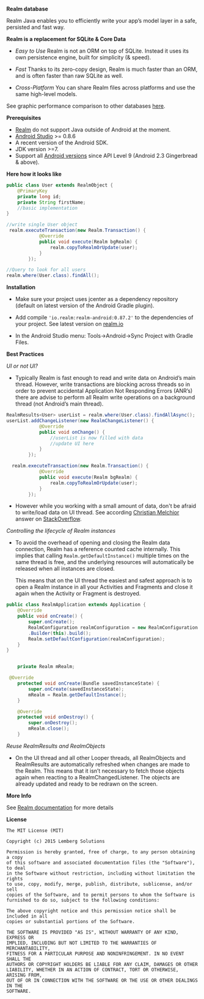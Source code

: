 
**Realm database**

Realm Java enables you to efficiently write your app’s model layer in a safe, persisted and fast way. 

**Realm is a replacement for SQLite & Core Data**

 - *Easy to Use*
Realm is not an ORM on top of SQLite. Instead it uses its own persistence engine, built for simplicity (& speed).

 - *Fast*
 Thanks to its zero-copy design, Realm is much faster than an ORM, and is often faster than raw SQLite as well. 

 - *Cross-Platform*
 You can share Realm files across platforms and use the same high-level models.

See graphic performance comparison to other databases [here](https://realm.io/news/realm-for-android/#realm-for-android).

**Prerequisites**

 - [Realm](https://realm.io/) do not support Java outside of Android at the moment.
 - [Android Studio](http://developer.android.com/sdk/index.html?gclid=COOv_bPoo8oCFcoGcwodcJ4AVQ) >= 0.8.6
 - A recent version of the Android SDK.
 - JDK version >=7.
 - Support all [Android versions](http://developer.android.com/about/dashboards/index.html) since API Level 9 (Android 2.3 Gingerbread & above).

**Here how it looks like**

```java
public class User extends RealmObject {
	@PrimaryKey
    private long id;
    private String firstName;
	//basic implementation
}
```
```java
//write single User object
 realm.executeTransaction(new Realm.Transaction() {
            @Override
            public void execute(Realm bgRealm) {
                realm.copyToRealmOrUpdate(user);
            }
        });
```
```java
//Query to look for all users
realm.where(User.class).findAll();
```

**Installation**

 - Make sure your project uses jcenter as a dependency repository
    (default on latest version of the Android Gradle plugin).
    
 - Add compile `'io.realm:realm-android:0.87.2'` to the dependencies of
    your project. See latest version on [realm.io](https://realm.io/docs/java/latest/)
    
 - In the Android Studio menu: Tools->Android->Sync Project with Gradle
    Files.


**Best Practices**

*UI or not UI?*

 - Typically Realm is fast enough to read and write data on Android’s
   main thread. However, write transactions are blocking across threads
   so in order to prevent accidental Application Not Responding Errors (ANR’s) there are advise to perform
   all Realm write operations on a background thread (not Android’s main
   thread).

```java
RealmResults<User> userList = realm.where(User.class).findAllAsync();
userList.addChangeListener(new RealmChangeListener() {
            @Override
            public void onChange() {
                //userList is now filled with data
                //update UI here
            }
        });
```

```java
  realm.executeTransaction(new Realm.Transaction() {
            @Override
            public void execute(Realm bgRealm) {
                realm.copyToRealmOrUpdate(user);
            }
        });
```

 - However while you working with a small amount of data, don't be afraid to write/load data on UI thread. 
 See according [Christian Melchior](http://stackoverflow.com/users/1389357/christian-melchior) answer on [StackOverflow](http://stackoverflow.com/questions/27805580/realm-io-and-asynchronous-queries).


*Controlling the lifecycle of Realm instances*

 - To avoid the overhead of opening and closing the Realm data
   connection, Realm has a reference counted cache internally. This
   implies that calling `Realm.getDefaultInstance()` multiple times on the
   same thread is free, and the underlying resources will automatically
   be released when all instances are closed.
   
   This means that on the UI thread the easiest and safest approach is
   to open a Realm instance in all your Activities and Fragments and
   close it again when the Activity or Fragment is destroyed.

```java
public class RealmApplication extends Application {
    @Override
    public void onCreate() {
        super.onCreate();
        RealmConfiguration realmConfiguration = new RealmConfiguration
        .Builder(this).build();
        Realm.setDefaultConfiguration(realmConfiguration);
    }
}
```
```java

	private Realm mRealm;

 @Override
    protected void onCreate(Bundle savedInstanceState) {
        super.onCreate(savedInstanceState);
        mRealm = Realm.getDefaultInstance();
    }

    @Override
    protected void onDestroy() {
        super.onDestroy();
        mRealm.close();
    }
```
*Reuse RealmResults and RealmObjects*

 - On the UI thread and all other Looper threads, all RealmObjects and
   RealmResults are automatically refreshed when changes are made to the
   Realm. This means that it isn’t necessary to fetch those objects
   again when reacting to a RealmChangedListener. The objects are
   already updated and ready to be redrawn on the screen.


**More Info**

See [Realm documentation](https://realm.io/docs/java/latest/) for more details

**License**

    The MIT License (MIT)
    
    Copyright (c) 2015 Lemberg Solutions
    
    Permission is hereby granted, free of charge, to any person obtaining a copy
    of this software and associated documentation files (the "Software"), to deal
    in the Software without restriction, including without limitation the rights
    to use, copy, modify, merge, publish, distribute, sublicense, and/or sell
    copies of the Software, and to permit persons to whom the Software is
    furnished to do so, subject to the following conditions:
    
    The above copyright notice and this permission notice shall be included in all
    copies or substantial portions of the Software.
    
    THE SOFTWARE IS PROVIDED "AS IS", WITHOUT WARRANTY OF ANY KIND, EXPRESS OR
    IMPLIED, INCLUDING BUT NOT LIMITED TO THE WARRANTIES OF MERCHANTABILITY,
    FITNESS FOR A PARTICULAR PURPOSE AND NONINFRINGEMENT. IN NO EVENT SHALL THE
    AUTHORS OR COPYRIGHT HOLDERS BE LIABLE FOR ANY CLAIM, DAMAGES OR OTHER
    LIABILITY, WHETHER IN AN ACTION OF CONTRACT, TORT OR OTHERWISE, ARISING FROM,
    OUT OF OR IN CONNECTION WITH THE SOFTWARE OR THE USE OR OTHER DEALINGS IN THE
    SOFTWARE.
